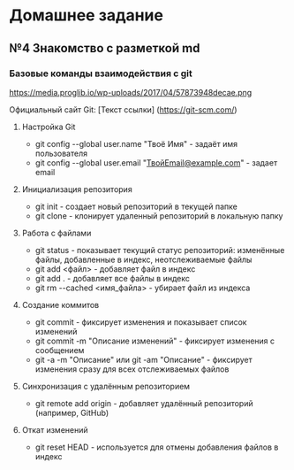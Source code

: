 # Домашнее задание

## №4 Знакомство с разметкой md

### Базовые команды взаимодействия с git

https://media.proglib.io/wp-uploads/2017/04/57873948decae.png

Официальный сайт Git: [Текст ссылки] (https://git-scm.com/)

1. Настройка Git
   - git config --global user.name "Твоё Имя" - задаёт имя пользователя
   - git config --global user.email "ТвойEmail@example.com" - задает email

2. Инициализация репозитория
   - git init - создает новый репозиторий в текущей папке
   - git clone <URL> - клонирует удаленный репозиторий в локальную папку

3. Работа с файлами
   - git status - показывает текущий статус репозиторий: изменённые файлы, добавленные в индекс, неотслеживаемые файлы
   - git add <файл> - добавляет файл в индекс
   - git add . - добавляет все файлы в индекс
   - git rm --cached <имя_файла> - убирает файл из индекса

4. Создание коммитов
   - git commit - фиксирует изменения и показывает список изменений
   - git commit -m "Описание изменений" - фиксирует изменения с сообщением
   - git -a -m "Описание" или git -am "Описание" - фиксирует изменения сразу для всех отслеживаемых файлов

5. Синхронизация с удалённым репозиторием
   - git remote add origin <URL> - добавляет удалённый репозиторий (например, GitHub)

6. Откат изменений
   - git reset HEAD - используется для отмены добавления файлов в индекс
  